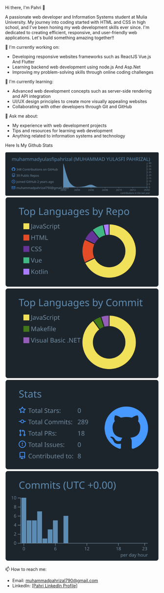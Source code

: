 Hi there, I'm Pahri 👋

A passionate web developer and Information Systems student at Mulia University. My journey into coding started with HTML and CSS in high school, and I've been honing my web development skills ever since. I'm dedicated to creating efficient, responsive, and user-friendly web applications. Let's build something amazing together!!

🔭 I'm currently working on:
- Developing responsive websites frameworks such as ReactJS Vue.js And Flutter
- Learning backend web development using node.js And Asp.Net
- Improving my problem-solving skills through online coding challenges

🌱 I'm currently learning:
- Advanced web development concepts such as server-side rendering and API integration
- UI/UX design principles to create more visually appealing websites
- Collaborating with other developers through Git and GitHub

💬 Ask me about:
- My experience with web development projects
- Tips and resources for learning web development
- Anything related to information systems and technology

Here Is My Github Stats

[![](https://raw.githubusercontent.com/muhammadyulasfipahrizal/pahri-github-stats/master/profile-summary-card-output/city_lights/0-profile-details.svg)](https://github.com/vn7n24fzkq/github-profile-summary-cards)
[![](https://raw.githubusercontent.com/muhammadyulasfipahrizal/pahri-github-stats/master/profile-summary-card-output/city_lights/1-repos-per-language.svg)](https://github.com/vn7n24fzkq/github-profile-summary-cards) [![](https://raw.githubusercontent.com/muhammadyulasfipahrizal/pahri-github-stats/master/profile-summary-card-output/city_lights/2-most-commit-language.svg)](https://github.com/vn7n24fzkq/github-profile-summary-cards)
[![](https://raw.githubusercontent.com/muhammadyulasfipahrizal/pahri-github-stats/master/profile-summary-card-output/city_lights/3-stats.svg)](https://github.com/vn7n24fzkq/github-profile-summary-cards) [![](https://raw.githubusercontent.com/muhammadyulasfipahrizal/pahri-github-stats/master/profile-summary-card-output/city_lights/4-productive-time.svg)](https://github.com/vn7n24fzkq/github-profile-summary-cards)


📫 How to reach me:
- Email: muhammadpahrizal790@gmail.com
- LinkedIn: [[Pahri Linkedln Profile]](https://www.linkedin.com/in/muhammad-yulasfi-pahrizal/)

<!---
muhammadyulasfipahrizal/muhammadyulasfipahrizal is a ✨ special ✨ repository because its `README.md` (this file) appears on your GitHub profile.
You can click the Preview link to take a look at your changes.
--->
